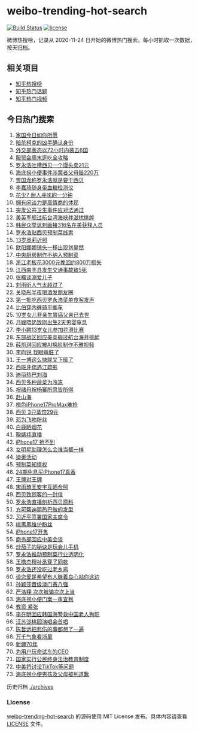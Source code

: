 # weibo-trending-hot-search

[![Build Status](https://github.com/justjavac/weibo-trending-hot-search/workflows/ci/badge.svg?branch=master)](https://github.com/justjavac/weibo-trending-hot-search/actions)
[![license](https://img.shields.io/github/license/justjavac/weibo-trending-hot-search)](https://github.com/justjavac/weibo-trending-hot-search/blob/master/LICENSE)

微博热搜榜，记录从 2020-11-24 日开始的微博热门搜索。每小时抓取一次数据，按天[归档](./archives)。

## 相关项目

- [知乎热搜榜](https://github.com/justjavac/zhihu-trending-top-search)
- [知乎热门话题](https://github.com/justjavac/zhihu-trending-hot-questions)
- [知乎热门视频](https://github.com/justjavac/zhihu-trending-hot-video)

## 今日热门搜索

<!-- BEGIN -->
<!-- 最后更新时间 Sat Sep 13 2025 06:16:24 GMT+0800 (China Standard Time) -->

1. [家国今日如你所愿](https://s.weibo.com//weibo?q=%23%E5%AE%B6%E5%9B%BD%E4%BB%8A%E6%97%A5%E5%A6%82%E4%BD%A0%E6%89%80%E6%84%BF%23&Refer=new_time)
1. [暗杀柯克的凶手确认身份](https://s.weibo.com//weibo?q=%23%E6%9A%97%E6%9D%80%E6%9F%AF%E5%85%8B%E7%9A%84%E5%87%B6%E6%89%8B%E7%A1%AE%E8%AE%A4%E8%BA%AB%E4%BB%BD%23&t=31&band_rank=40&Refer=top)
1. [外交部表态以72小时内袭击6国](https://s.weibo.com//weibo?q=%23%E5%A4%96%E4%BA%A4%E9%83%A8%E8%A1%A8%E6%80%81%E4%BB%A572%E5%B0%8F%E6%97%B6%E5%86%85%E8%A2%AD%E5%87%BB6%E5%9B%BD%23&t=31&band_rank=1&Refer=top)
1. [服贸会周末逛吃全攻略](https://s.weibo.com//weibo?q=%23%E6%9C%8D%E8%B4%B8%E4%BC%9A%E5%91%A8%E6%9C%AB%E9%80%9B%E5%90%83%E5%85%A8%E6%94%BB%E7%95%A5%23&t=31&band_rank=3&Refer=top)
1. [罗永浩吐槽西贝一个馒头卖21元](https://s.weibo.com//weibo?q=%23%E7%BD%97%E6%B0%B8%E6%B5%A9%E5%90%90%E6%A7%BD%E8%A5%BF%E8%B4%9D%E4%B8%80%E4%B8%AA%E9%A6%92%E5%A4%B4%E5%8D%9621%E5%85%83%23&t=31&band_rank=5&Refer=top)
1. [海底捞小便事件涉案者父母赔220万](https://s.weibo.com//weibo?q=%23%E6%B5%B7%E5%BA%95%E6%8D%9E%E5%B0%8F%E4%BE%BF%E4%BA%8B%E4%BB%B6%E6%B6%89%E6%A1%88%E8%80%85%E7%88%B6%E6%AF%8D%E8%B5%94220%E4%B8%87%23&t=31&band_rank=4&Refer=top)
1. [贾国龙称罗永浩就是要干西贝](https://s.weibo.com//weibo?q=%23%E8%B4%BE%E5%9B%BD%E9%BE%99%E7%A7%B0%E7%BD%97%E6%B0%B8%E6%B5%A9%E5%B0%B1%E6%98%AF%E8%A6%81%E5%B9%B2%E8%A5%BF%E8%B4%9D%23&t=31&band_rank=7&Refer=top)
1. [李嘉琦随身带血糖检测仪](https://s.weibo.com//weibo?q=%E6%9D%8E%E5%98%89%E7%90%A6%E9%9A%8F%E8%BA%AB%E5%B8%A6%E8%A1%80%E7%B3%96%E6%A3%80%E6%B5%8B%E4%BB%AA&t=31&band_rank=2&Refer=top)
1. [花少7 耐人寻味的一分钟](https://s.weibo.com//weibo?q=%E8%8A%B1%E5%B0%917%20%20%E8%80%90%E4%BA%BA%E5%AF%BB%E5%91%B3%E7%9A%84%E4%B8%80%E5%88%86%E9%92%9F&t=31&band_rank=29&Refer=top)
1. [拥有闲谈力是高情商的体现](https://s.weibo.com//weibo?q=%23%E6%8B%A5%E6%9C%89%E9%97%B2%E8%B0%88%E5%8A%9B%E6%98%AF%E9%AB%98%E6%83%85%E5%95%86%E7%9A%84%E4%BD%93%E7%8E%B0%23&t=31&band_rank=28&Refer=top)
1. [突发公共卫生事件应对法通过](https://s.weibo.com//weibo?q=%23%E7%AA%81%E5%8F%91%E5%85%AC%E5%85%B1%E5%8D%AB%E7%94%9F%E4%BA%8B%E4%BB%B6%E5%BA%94%E5%AF%B9%E6%B3%95%E9%80%9A%E8%BF%87%23&t=31&band_rank=10&Refer=top)
1. [美英军舰过航台湾海峡并滋扰挑衅](https://s.weibo.com//weibo?q=%23%E7%BE%8E%E8%8B%B1%E5%86%9B%E8%88%B0%E8%BF%87%E8%88%AA%E5%8F%B0%E6%B9%BE%E6%B5%B7%E5%B3%A1%E5%B9%B6%E6%BB%8B%E6%89%B0%E6%8C%91%E8%A1%85%23&t=31&band_rank=38&Refer=top)
1. [韩民众举讽刺画接316名在美获释人员](https://s.weibo.com//weibo?q=%23%E9%9F%A9%E6%B0%91%E4%BC%97%E4%B8%BE%E8%AE%BD%E5%88%BA%E7%94%BB%E6%8E%A5316%E5%90%8D%E5%9C%A8%E7%BE%8E%E8%8E%B7%E9%87%8A%E4%BA%BA%E5%91%98%23&t=31&band_rank=41&Refer=top)
1. [罗永浩贴西贝预制菜线索](https://s.weibo.com//weibo?q=%E7%BD%97%E6%B0%B8%E6%B5%A9%E8%B4%B4%E8%A5%BF%E8%B4%9D%E9%A2%84%E5%88%B6%E8%8F%9C%E7%BA%BF%E7%B4%A2&t=31&band_rank=11&Refer=top)
1. [13岁奥莉近照](https://s.weibo.com//weibo?q=%2313%E5%B2%81%E5%A5%A5%E8%8E%89%E8%BF%91%E7%85%A7%23&t=31&band_rank=18&Refer=top)
1. [欧阳娜娜镜头一移出现刘昊然](https://s.weibo.com//weibo?q=%E6%AC%A7%E9%98%B3%E5%A8%9C%E5%A8%9C%E9%95%9C%E5%A4%B4%E4%B8%80%E7%A7%BB%E5%87%BA%E7%8E%B0%E5%88%98%E6%98%8A%E7%84%B6&t=31&band_rank=12&Refer=top)
1. [中央厨房制作不纳入预制菜](https://s.weibo.com//weibo?q=%23%E4%B8%AD%E5%A4%AE%E5%8E%A8%E6%88%BF%E5%88%B6%E4%BD%9C%E4%B8%8D%E7%BA%B3%E5%85%A5%E9%A2%84%E5%88%B6%E8%8F%9C%23&t=31&band_rank=47&Refer=top)
1. [浙江老板花3000元挽回约800万损失](https://s.weibo.com//weibo?q=%23%E6%B5%99%E6%B1%9F%E8%80%81%E6%9D%BF%E8%8A%B13000%E5%85%83%E6%8C%BD%E5%9B%9E%E7%BA%A6800%E4%B8%87%E6%8D%9F%E5%A4%B1%23&t=31&band_rank=30&Refer=top)
1. [江西南丰县发生交通事故致5死](https://s.weibo.com//weibo?q=%23%E6%B1%9F%E8%A5%BF%E5%8D%97%E4%B8%B0%E5%8E%BF%E5%8F%91%E7%94%9F%E4%BA%A4%E9%80%9A%E4%BA%8B%E6%95%85%E8%87%B45%E6%AD%BB%23&t=31&band_rank=19&Refer=top)
1. [张檬谈溺爱儿子](https://s.weibo.com//weibo?q=%E5%BC%A0%E6%AA%AC%E8%B0%88%E6%BA%BA%E7%88%B1%E5%84%BF%E5%AD%90&t=31&band_rank=15&Refer=top)
1. [刘雨昕人气太超过了](https://s.weibo.com//weibo?q=%E5%88%98%E9%9B%A8%E6%98%95%E4%BA%BA%E6%B0%94%E5%A4%AA%E8%B6%85%E8%BF%87%E4%BA%86&t=31&band_rank=23&Refer=top)
1. [关晓彤半夜喝酒发朋友圈](https://s.weibo.com//weibo?q=%E5%85%B3%E6%99%93%E5%BD%A4%E5%8D%8A%E5%A4%9C%E5%96%9D%E9%85%92%E5%8F%91%E6%9C%8B%E5%8F%8B%E5%9C%88&t=31&band_rank=21&Refer=top)
1. [第一批吃西贝罗永浩菜单食客发声](https://s.weibo.com//weibo?q=%23%E7%AC%AC%E4%B8%80%E6%89%B9%E5%90%83%E8%A5%BF%E8%B4%9D%E7%BD%97%E6%B0%B8%E6%B5%A9%E8%8F%9C%E5%8D%95%E9%A3%9F%E5%AE%A2%E5%8F%91%E5%A3%B0%23&t=31&band_rank=6&Refer=top)
1. [比伯穿内裤骑平衡车](https://s.weibo.com//weibo?q=%23%E6%AF%94%E4%BC%AF%E7%A9%BF%E5%86%85%E8%A3%A4%E9%AA%91%E5%B9%B3%E8%A1%A1%E8%BD%A6%23&t=31&band_rank=16&Refer=top)
1. [10岁女儿非亲生胃癌父亲已去世](https://s.weibo.com//weibo?q=%2310%E5%B2%81%E5%A5%B3%E5%84%BF%E9%9D%9E%E4%BA%B2%E7%94%9F%E8%83%83%E7%99%8C%E7%88%B6%E4%BA%B2%E5%B7%B2%E5%8E%BB%E4%B8%96%23&t=31&band_rank=27&Refer=top)
1. [月嫂喂奶致刚出生2天男婴窒息](https://s.weibo.com//weibo?q=%23%E6%9C%88%E5%AB%82%E5%96%82%E5%A5%B6%E8%87%B4%E5%88%9A%E5%87%BA%E7%94%9F2%E5%A4%A9%E7%94%B7%E5%A9%B4%E7%AA%92%E6%81%AF%23&t=31&band_rank=37&Refer=top)
1. [李小鹏13岁女儿参加花滑比赛](https://s.weibo.com//weibo?q=%23%E6%9D%8E%E5%B0%8F%E9%B9%8F13%E5%B2%81%E5%A5%B3%E5%84%BF%E5%8F%82%E5%8A%A0%E8%8A%B1%E6%BB%91%E6%AF%94%E8%B5%9B%23&t=31&band_rank=24&Refer=top)
1. [东部战区回应美英舰过航台海并挑衅](https://s.weibo.com//weibo?q=%23%E4%B8%9C%E9%83%A8%E6%88%98%E5%8C%BA%E5%9B%9E%E5%BA%94%E7%BE%8E%E8%8B%B1%E8%88%B0%E8%BF%87%E8%88%AA%E5%8F%B0%E6%B5%B7%E5%B9%B6%E6%8C%91%E8%A1%85%23&t=31&band_rank=20&Refer=top)
1. [薛凯琪回应被AI换脸制作不雅视频](https://s.weibo.com//weibo?q=%23%E8%96%9B%E5%87%AF%E7%90%AA%E5%9B%9E%E5%BA%94%E8%A2%ABAI%E6%8D%A2%E8%84%B8%E5%88%B6%E4%BD%9C%E4%B8%8D%E9%9B%85%E8%A7%86%E9%A2%91%23&t=31&band_rank=24&Refer=top)
1. [李昀锐 我眼睛脏了](https://s.weibo.com//weibo?q=%E6%9D%8E%E6%98%80%E9%94%90%20%E6%88%91%E7%9C%BC%E7%9D%9B%E8%84%8F%E4%BA%86&t=31&band_rank=10&Refer=top)
1. [王一博这么快就又下班了](https://s.weibo.com//weibo?q=%E7%8E%8B%E4%B8%80%E5%8D%9A%E8%BF%99%E4%B9%88%E5%BF%AB%E5%B0%B1%E5%8F%88%E4%B8%8B%E7%8F%AD%E4%BA%86&t=31&band_rank=50&Refer=top)
1. [西班牙偶遇江疏影](https://s.weibo.com//weibo?q=%E8%A5%BF%E7%8F%AD%E7%89%99%E5%81%B6%E9%81%87%E6%B1%9F%E7%96%8F%E5%BD%B1&t=31&band_rank=41&Refer=top)
1. [迪丽热巴刘海](https://s.weibo.com//weibo?q=%E8%BF%AA%E4%B8%BD%E7%83%AD%E5%B7%B4%E5%88%98%E6%B5%B7&t=31&band_rank=17&Refer=top)
1. [西贝多种蔬菜为冷冻](https://s.weibo.com//weibo?q=%E8%A5%BF%E8%B4%9D%E5%A4%9A%E7%A7%8D%E8%94%AC%E8%8F%9C%E4%B8%BA%E5%86%B7%E5%86%BB&t=31&band_rank=35&Refer=top)
1. [祝绪丹祝杨幂所愿皆所得](https://s.weibo.com//weibo?q=%23%E7%A5%9D%E7%BB%AA%E4%B8%B9%E7%A5%9D%E6%9D%A8%E5%B9%82%E6%89%80%E6%84%BF%E7%9A%86%E6%89%80%E5%BE%97%23&t=31&band_rank=25&Refer=top)
1. [赴山海](https://s.weibo.com//weibo?q=%E8%B5%B4%E5%B1%B1%E6%B5%B7&t=31&band_rank=44&Refer=top)
1. [橙色iPhone17ProMax难抢](https://s.weibo.com//weibo?q=%23%E6%A9%99%E8%89%B2iPhone17ProMax%E9%9A%BE%E6%8A%A2%23&t=31&band_rank=49&Refer=top)
1. [西贝 3只蒸饺29元](https://s.weibo.com//weibo?q=%E8%A5%BF%E8%B4%9D%203%E5%8F%AA%E8%92%B8%E9%A5%BA29%E5%85%83&t=31&band_rank=37&Refer=top)
1. [邓为飞吻粉丝](https://s.weibo.com//weibo?q=%E9%82%93%E4%B8%BA%E9%A3%9E%E5%90%BB%E7%B2%89%E4%B8%9D&t=31&band_rank=39&Refer=top)
1. [白鹿晒烟花](https://s.weibo.com//weibo?q=%23%E7%99%BD%E9%B9%BF%E6%99%92%E7%83%9F%E8%8A%B1%23&t=31&band_rank=14&Refer=top)
1. [鞠婧祎直播](https://s.weibo.com//weibo?q=%23%E9%9E%A0%E5%A9%A7%E7%A5%8E%E7%9B%B4%E6%92%AD%23&t=31&band_rank=22&Refer=top)
1. [iPhone17 抢不到](https://s.weibo.com//weibo?q=iPhone17%20%E6%8A%A2%E4%B8%8D%E5%88%B0&t=31&band_rank=8&Refer=top)
1. [女明星助理怎么会谁当都一样](https://s.weibo.com//weibo?q=%E5%A5%B3%E6%98%8E%E6%98%9F%E5%8A%A9%E7%90%86%E6%80%8E%E4%B9%88%E4%BC%9A%E8%B0%81%E5%BD%93%E9%83%BD%E4%B8%80%E6%A0%B7&t=31&band_rank=20&Refer=top)
1. [迪奥活动](https://s.weibo.com//weibo?q=%E8%BF%AA%E5%A5%A5%E6%B4%BB%E5%8A%A8&t=31&band_rank=33&Refer=top)
1. [预制菜知情权](https://s.weibo.com//weibo?q=%23%E9%A2%84%E5%88%B6%E8%8F%9C%E7%9F%A5%E6%83%85%E6%9D%83%23&t=31&band_rank=43&Refer=top)
1. [24期免息买iPhone17真香](https://s.weibo.com//weibo?q=24%E6%9C%9F%E5%85%8D%E6%81%AF%E4%B9%B0iPhone17%E7%9C%9F%E9%A6%99&t=31&band_rank=48&Refer=top)
1. [王牌对王牌](https://s.weibo.com//weibo?q=%E7%8E%8B%E7%89%8C%E5%AF%B9%E7%8E%8B%E7%89%8C&t=31&band_rank=45&Refer=top)
1. [宋雨琦王安宇互晒合照](https://s.weibo.com//weibo?q=%23%E5%AE%8B%E9%9B%A8%E7%90%A6%E7%8E%8B%E5%AE%89%E5%AE%87%E4%BA%92%E6%99%92%E5%90%88%E7%85%A7%23&t=31&band_rank=11&Refer=top)
1. [西贝致顾客的一封信](https://s.weibo.com//weibo?q=%23%E8%A5%BF%E8%B4%9D%E8%87%B4%E9%A1%BE%E5%AE%A2%E7%9A%84%E4%B8%80%E5%B0%81%E4%BF%A1%23&t=31&band_rank=46&Refer=top)
1. [罗永浩直播剖析西贝原料](https://s.weibo.com//weibo?q=%23%E7%BD%97%E6%B0%B8%E6%B5%A9%E7%9B%B4%E6%92%AD%E5%89%96%E6%9E%90%E8%A5%BF%E8%B4%9D%E5%8E%9F%E6%96%99%23&t=31&band_rank=39&Refer=top)
1. [方可帮迪丽热巴做的发型](https://s.weibo.com//weibo?q=%23%E6%96%B9%E5%8F%AF%E5%B8%AE%E8%BF%AA%E4%B8%BD%E7%83%AD%E5%B7%B4%E5%81%9A%E7%9A%84%E5%8F%91%E5%9E%8B%23&t=31&band_rank=9&Refer=top)
1. [习近平签署国家主席令](https://s.weibo.com//weibo?q=%23%E4%B9%A0%E8%BF%91%E5%B9%B3%E7%AD%BE%E7%BD%B2%E5%9B%BD%E5%AE%B6%E4%B8%BB%E5%B8%AD%E4%BB%A4%23&Refer=new_time)
1. [桃黑黑维护粉丝](https://s.weibo.com//weibo?q=%E6%A1%83%E9%BB%91%E9%BB%91%E7%BB%B4%E6%8A%A4%E7%B2%89%E4%B8%9D&t=31&band_rank=43&Refer=top)
1. [iPhone17开售](https://s.weibo.com//weibo?q=%23iPhone17%E5%BC%80%E5%94%AE%23&t=31&band_rank=49&Refer=top)
1. [商务部回应中美会谈](https://s.weibo.com//weibo?q=%23%E5%95%86%E5%8A%A1%E9%83%A8%E5%9B%9E%E5%BA%94%E4%B8%AD%E7%BE%8E%E4%BC%9A%E8%B0%88%23&t=31&band_rank=37&Refer=top)
1. [炒茄子的秘诀是玩会儿手机](https://s.weibo.com//weibo?q=%E7%82%92%E8%8C%84%E5%AD%90%E7%9A%84%E7%A7%98%E8%AF%80%E6%98%AF%E7%8E%A9%E4%BC%9A%E5%84%BF%E6%89%8B%E6%9C%BA&t=31&band_rank=49&Refer=top)
1. [罗永浩推动预制菜行业透明化](https://s.weibo.com//weibo?q=%23%E7%BD%97%E6%B0%B8%E6%B5%A9%E6%8E%A8%E5%8A%A8%E9%A2%84%E5%88%B6%E8%8F%9C%E8%A1%8C%E4%B8%9A%E9%80%8F%E6%98%8E%E5%8C%96%23&t=31&band_rank=26&Refer=top)
1. [王橹杰穆祉丞穿了同款](https://s.weibo.com//weibo?q=%23%E7%8E%8B%E6%A9%B9%E6%9D%B0%E7%A9%86%E7%A5%89%E4%B8%9E%E7%A9%BF%E4%BA%86%E5%90%8C%E6%AC%BE%23&t=31&band_rank=34&Refer=top)
1. [罗永浩还没吃过老乡鸡](https://s.weibo.com//weibo?q=%23%E7%BD%97%E6%B0%B8%E6%B5%A9%E8%BF%98%E6%B2%A1%E5%90%83%E8%BF%87%E8%80%81%E4%B9%A1%E9%B8%A1%23&t=31&band_rank=26&Refer=top)
1. [谈恋爱是希望有人昧着良心站你这边](https://s.weibo.com//weibo?q=%E8%B0%88%E6%81%8B%E7%88%B1%E6%98%AF%E5%B8%8C%E6%9C%9B%E6%9C%89%E4%BA%BA%E6%98%A7%E7%9D%80%E8%89%AF%E5%BF%83%E7%AB%99%E4%BD%A0%E8%BF%99%E8%BE%B9&t=31&band_rank=47&Refer=top)
1. [孙颖莎晋级澳门赛八强](https://s.weibo.com//weibo?q=%23%E5%AD%99%E9%A2%96%E8%8E%8E%E6%99%8B%E7%BA%A7%E6%BE%B3%E9%97%A8%E8%B5%9B%E5%85%AB%E5%BC%BA%23&t=31&band_rank=48&Refer=top)
1. [严浩翔 次次被骗次次上当](https://s.weibo.com//weibo?q=%E4%B8%A5%E6%B5%A9%E7%BF%94%20%E6%AC%A1%E6%AC%A1%E8%A2%AB%E9%AA%97%E6%AC%A1%E6%AC%A1%E4%B8%8A%E5%BD%93&t=31&band_rank=30&Refer=top)
1. [海底捞小便门案一审宣判](https://s.weibo.com//weibo?q=%23%E6%B5%B7%E5%BA%95%E6%8D%9E%E5%B0%8F%E4%BE%BF%E9%97%A8%E6%A1%88%E4%B8%80%E5%AE%A1%E5%AE%A3%E5%88%A4%23&t=31&band_rank=35&Refer=top)
1. [教资 紧张](https://s.weibo.com//weibo?q=%E6%95%99%E8%B5%84%20%E7%B4%A7%E5%BC%A0&t=31&band_rank=32&Refer=top)
1. [李在明回应韩国海警救中国老人殉职](https://s.weibo.com//weibo?q=%23%E6%9D%8E%E5%9C%A8%E6%98%8E%E5%9B%9E%E5%BA%94%E9%9F%A9%E5%9B%BD%E6%B5%B7%E8%AD%A6%E6%95%91%E4%B8%AD%E5%9B%BD%E8%80%81%E4%BA%BA%E6%AE%89%E8%81%8C%23&t=31&band_rank=41&Refer=top)
1. [汪苏泷桃园演唱会首唱](https://s.weibo.com//weibo?q=%E6%B1%AA%E8%8B%8F%E6%B3%B7%E6%A1%83%E5%9B%AD%E6%BC%94%E5%94%B1%E4%BC%9A%E9%A6%96%E5%94%B1&t=31&band_rank=46&Refer=top)
1. [陈哲远把悲伤的事都想了一遍](https://s.weibo.com//weibo?q=%E9%99%88%E5%93%B2%E8%BF%9C%E6%8A%8A%E6%82%B2%E4%BC%A4%E7%9A%84%E4%BA%8B%E9%83%BD%E6%83%B3%E4%BA%86%E4%B8%80%E9%81%8D&t=31&band_rank=36&Refer=top)
1. [万千气象看浙里](https://s.weibo.com//weibo?q=%23%E4%B8%87%E5%8D%83%E6%B0%94%E8%B1%A1%E7%9C%8B%E6%B5%99%E9%87%8C%23&t=31&band_rank=3&Refer=top)
1. [新疆70年](https://s.weibo.com//weibo?q=%23%E6%96%B0%E7%96%8670%E5%B9%B4%23&t=31&band_rank=13&Refer=top)
1. [为用户玩命试车的CEO](https://s.weibo.com//weibo?q=%23%E4%B8%BA%E7%94%A8%E6%88%B7%E7%8E%A9%E5%91%BD%E8%AF%95%E8%BD%A6%E7%9A%84CEO%23&t=31&band_rank=31&Refer=top)
1. [国家实行公民终身法治教育制度](https://s.weibo.com//weibo?q=%23%E5%9B%BD%E5%AE%B6%E5%AE%9E%E8%A1%8C%E5%85%AC%E6%B0%91%E7%BB%88%E8%BA%AB%E6%B3%95%E6%B2%BB%E6%95%99%E8%82%B2%E5%88%B6%E5%BA%A6%23&t=31&band_rank=42&Refer=top)
1. [中美将讨论TikTok等问题](https://s.weibo.com//weibo?q=%23%E4%B8%AD%E7%BE%8E%E5%B0%86%E8%AE%A8%E8%AE%BATikTok%E7%AD%89%E9%97%AE%E9%A2%98%23&t=31&band_rank=45&Refer=top)
1. [海底捞小便男孩及父母被判道歉](https://s.weibo.com//weibo?q=%23%E6%B5%B7%E5%BA%95%E6%8D%9E%E5%B0%8F%E4%BE%BF%E7%94%B7%E5%AD%A9%E5%8F%8A%E7%88%B6%E6%AF%8D%E8%A2%AB%E5%88%A4%E9%81%93%E6%AD%89%23&t=31&band_rank=48&Refer=top)

<!-- END -->

历史归档 [./archives](./archives)

### License

[weibo-trending-hot-search](https://github.com/justjavac/weibo-trending-hot-search) 的源码使用 MIT License
发布。具体内容请查看 [LICENSE](./LICENSE) 文件。
